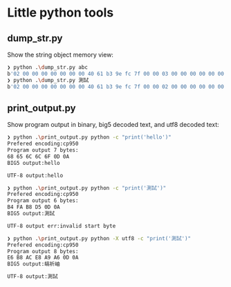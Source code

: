 # Little python tools 

## dump_str.py

Show the string object memory view:

```bash
❯ python .\dump_str.py abc
b'02 00 00 00 00 00 00 00 40 61 b3 9e fc 7f 00 00 03 00 00 00 00 00 00 00 ff ff ff ff ff ff ff ff e4 00 00 00 00 00 00 00 00 00 00 00 00 00 00 00 61 62 63 00'
❯ python .\dump_str.py 測試
b'02 00 00 00 00 00 00 00 40 61 b3 9e fc 7f 00 00 02 00 00 00 00 00 00 00 ff ff ff ff ff ff ff ff a8 00 00 00 00 00 00 00 88 59 c5 62 4a 01 00 00 00 00 00 00 00 00 00 00 00 00 00 00 00 00 00 00 02 00 00 00 00 00 00 00 2c 6e 66 8a 00 00'
```

## print_output.py

Show program output in binary, big5 decoded text, and utf8 decoded text:

```bash
❯ python .\print_output.py python -c "print('hello')"
Prefered encoding:cp950
Program output 7 bytes:
68 65 6C 6C 6F 0D 0A
BIG5 output:hello

UTF-8 output:hello

❯ python .\print_output.py python -c "print('測試')"
Prefered encoding:cp950
Program output 6 bytes:
B4 FA B8 D5 0D 0A
BIG5 output:測試

UTF-8 output err:invalid start byte

❯ python .\print_output.py python -X utf8 -c "print('測試')"
Prefered encoding:cp950
Program output 8 bytes:
E6 B8 AC E8 A9 A6 0D 0A
BIG5 output:皜祈岫

UTF-8 output:測試
```